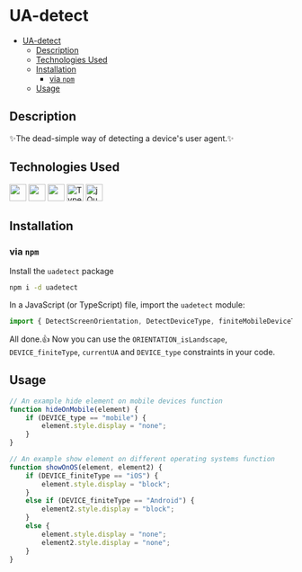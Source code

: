 # UA-detect

- [UA-detect](#ua-detect)
  - [Description](#description)
  - [Technologies Used](#technologies-used)
  - [Installation](#installation)
    - [via `npm`](#via-npm)
  - [Usage](#usage)


## Description

✨The dead-simple way of detecting a device's user agent.✨

## Technologies Used
<img src="https://upload.wikimedia.org/wikipedia/commons/thumb/d/db/Npm-logo.svg/1920px-Npm-logo.svg.png" width="30px">
<img src="https://upload.wikimedia.org/wikipedia/commons/thumb/d/d9/Node.js_logo.svg/1280px-Node.js_logo.svg.png" width="30px">
<img src="https://logos-download.com/wp-content/uploads/2019/01/JavaScript_Logo.png" width="30px">
<img alt="TypeScript" width="30px" src="https://blog.jeremylikness.com/blog/2019-03-05_typescript-for-javascript-developers-by-refactoring-part-1-of-2/images/1.jpeg"/>
<img alt="jQuery" width="30px" src="https://jquery.com/jquery-wp-content/themes/jquery.com/i/favicon.ico">

## Installation
### via `npm`

Install the `uadetect` package

```bash
npm i -d uadetect
```

In a JavaScript (or TypeScript) file, import the `uadetect` module:

```javascript
import { DetectScreenOrientation, DetectDeviceType, finiteMobileDeviceType, ORIENTATION_isLandscape, DEVICE_type, DEVICE_finiteType, getCurrentUA, currentUA } from 'uadetect';
```
All done.👍 Now you can use the `ORIENTATION_isLandscape`, `DEVICE_finiteType`, `currentUA` and `DEVICE_type` constraints in your code.

## Usage

```javascript
// An example hide element on mobile devices function
function hideOnMobile(element) {
    if (DEVICE_type == "mobile") {
        element.style.display = "none";
    }
}
```
```javascript
// An example show element on different operating systems function
function showOnOS(element, element2) {
    if (DEVICE_finiteType == "iOS") {
        element.style.display = "block";
    }
    else if (DEVICE_finiteType == "Android") {
        element2.style.display = "block";
    }
    else {
        element.style.display = "none";
        element2.style.display = "none";
    }
}
```
